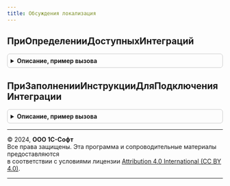 ```yaml
---
title: Обсуждения локализация
---
```



## ПриОпределенииДоступныхИнтеграций
<details style="margin: 1em 0; padding: 0.5em; border: 1px solid #ccc; border-radius: 6px;">

<summary style="font-weight: bold; cursor: pointer;">Описание, пример вызова</summary>

```bsl

// Позволяет переопределить список доступных интеграций в зависимости от национальной специфики.
//
// Параметры:
//  ТипыВнешнихСистем - Массив из Строка - "Telegram", "WebChat", "Webhook", "Webhook" и другие.
//
Процедура ПриОпределенииДоступныхИнтеграций(ТипыВнешнихСистем) Экспорт
```

Пример вызова
```bsl
ОбсужденияЛокализация.ПриОпределенииДоступныхИнтеграций(ТипыВнешнихСистем) 
```
</details>

## ПриЗаполненииИнструкцииДляПодключенияИнтеграции
<details style="margin: 1em 0; padding: 0.5em; border: 1px solid #ccc; border-radius: 6px;">

<summary style="font-weight: bold; cursor: pointer;">Описание, пример вызова</summary>

```bsl

// Позволяет указать пользовательские инструкции для подключения интеграции с той или иной внешней системой
// в конкретной стране или регионе.
//
// Параметры:
//  Инструкция - ФорматированнаяСтрока
//  ТипВнешнейСистемы - Строка - "Telegram", "WebChat", "Webhook" или "Webhook".
//
Процедура ПриЗаполненииИнструкцииДляПодключенияИнтеграции(Инструкция, Знач ТипВнешнейСистемы) Экспорт
```

Пример вызова
```bsl
ОбсужденияЛокализация.ПриЗаполненииИнструкцииДляПодключенияИнтеграции(Инструкция, ТипВнешнейСистемы) 
```
</details>

---

© 2024, **ООО 1С-Софт**  
Все права защищены. Эта программа и сопроводительные материалы предоставляются  
в соответствии с условиями лицензии [Attribution 4.0 International (CC BY 4.0)](https://creativecommons.org/licenses/by/4.0/legalcode).

---
